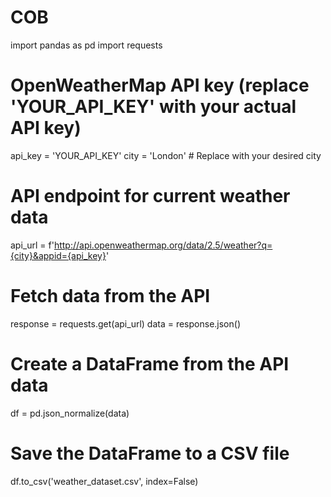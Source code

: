 # COB
import pandas as pd
import requests

# OpenWeatherMap API key (replace 'YOUR_API_KEY' with your actual API key)
api_key = 'YOUR_API_KEY'
city = 'London'  # Replace with your desired city

# API endpoint for current weather data
api_url = f'http://api.openweathermap.org/data/2.5/weather?q={city}&appid={api_key}'

# Fetch data from the API
response = requests.get(api_url)
data = response.json()

# Create a DataFrame from the API data
df = pd.json_normalize(data)

# Save the DataFrame to a CSV file
df.to_csv('weather_dataset.csv', index=False)
